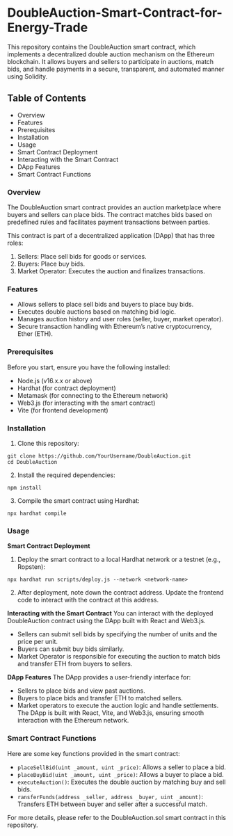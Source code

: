 # DoubleAuction-Smart-Contract-for-Energy-Trade

This repository contains the DoubleAuction smart contract, which implements a decentralized double auction mechanism on the Ethereum blockchain. It allows buyers and sellers to participate in auctions, match bids, and handle payments in a secure, transparent, and automated manner using Solidity.

## Table of Contents
* Overview
* Features
* Prerequisites
* Installation
* Usage
 * Smart Contract Deployment
 * Interacting with the Smart Contract
 * DApp Features
* Smart Contract Functions

### Overview
The DoubleAuction smart contract provides an auction marketplace where buyers and sellers can place bids. The contract matches bids based on predefined rules and facilitates payment transactions between parties.

This contract is part of a decentralized application (DApp) that has three roles:

1. Sellers: Place sell bids for goods or services.
2. Buyers: Place buy bids.
3. Market Operator: Executes the auction and finalizes transactions.
### Features
* Allows sellers to place sell bids and buyers to place buy bids.
* Executes double auctions based on matching bid logic.
* Manages auction history and user roles (seller, buyer, market operator).
* Secure transaction handling with Ethereum’s native cryptocurrency, Ether (ETH).

### Prerequisites
Before you start, ensure you have the following installed:
* Node.js (v16.x.x or above)
* Hardhat (for contract deployment)
* Metamask (for connecting to the Ethereum network)
* Web3.js (for interacting with the smart contract)
* Vite (for frontend development)

### Installation

1. Clone this repository:
```
git clone https://github.com/YourUsername/DoubleAuction.git
cd DoubleAuction
```
2. Install the required dependencies:
```
npm install
```
3. Compile the smart contract using Hardhat:
```
npx hardhat compile
```
### Usage
**Smart Contract Deployment**
1. Deploy the smart contract to a local Hardhat network or a testnet (e.g., Ropsten):
```
npx hardhat run scripts/deploy.js --network <network-name>
```
2. After deployment, note down the contract address. Update the frontend code to interact with the contract at this address.
   
**Interacting with the Smart Contract**
You can interact with the deployed DoubleAuction contract using the DApp built with React and Web3.js.
* Sellers can submit sell bids by specifying the number of units and the price per unit.
* Buyers can submit buy bids similarly.
* Market Operator is responsible for executing the auction to match bids and transfer ETH from buyers to sellers.

**DApp Features**
The DApp provides a user-friendly interface for:
* Sellers to place bids and view past auctions.
* Buyers to place bids and transfer ETH to matched sellers.
* Market operators to execute the auction logic and handle settlements.
The DApp is built with React, Vite, and Web3.js, ensuring smooth interaction with the Ethereum network.

### Smart Contract Functions
Here are some key functions provided in the smart contract:

* `placeSellBid(uint _amount, uint _price)`: Allows a seller to place a bid.
* `placeBuyBid(uint _amount, uint _price)`: Allows a buyer to place a bid.
* `executeAuction()`: Executes the double auction by matching buy and sell bids.
* `ransferFunds(address _seller, address _buyer, uint _amount)`: Transfers ETH between buyer and seller after a successful match.

For more details, please refer to the DoubleAuction.sol smart contract in this repository.

